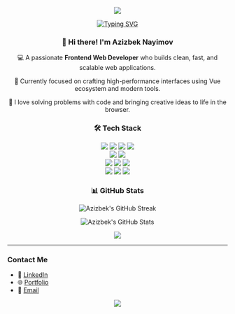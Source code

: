 <p align="center">
  <img src="https://capsule-render.vercel.app/api?type=waving&height=300&color=15DBE8FF&text=Azizbek%20Nayimov&textBg=false&fontColor=fff&reversal=false&animation=fadeIn"/>
</p>

<p align="center">
    <a href="https://git.io/typing-svg"><img src="https://readme-typing-svg.demolab.com?font=Fira+Code&size=16&pause=1000&color=15DBE8FF&center=true&width=635&height=40&lines=Frontend+Developer;Creating+modern+and+responsive+web+apps;Always+learning%2C+always+coding" alt="Typing SVG" /></a>
<p>




<h3 align="center">👋 Hi there! I'm Azizbek Nayimov</h3>

<p align="center">
  💻 A passionate <b>Frontend Web Developer</b> who builds clean, fast, and scalable web applications. 
</p>
<p align="center">
  🌱 Currently focused on crafting high-performance interfaces using Vue ecosystem and modern tools. 
</p>
<p align="center">
  🚀 I love solving problems with code and bringing creative ideas to life in the browser.
</p>
 
<h3 align="center">🛠 Tech Stack</h3>




<p align="center">
  <img src="https://img.shields.io/badge/HTML5-e34c26?style=for-the-badge&logo=html5&logoColor=white" />
  <img src="https://img.shields.io/badge/CSS3-264de4?style=for-the-badge&logo=css3&logoColor=white" />
  <img src="https://img.shields.io/badge/SASS-cc6699?style=for-the-badge&logo=sass&logoColor=white" />
  <img src="https://img.shields.io/badge/Tailwind_CSS-38bdf8?style=for-the-badge&logo=tailwind-css&logoColor=white" /> 
  <br/>
  <img src="https://img.shields.io/badge/JavaScript-f7df1e?style=for-the-badge&logo=javascript&logoColor=black" />
  <img src="https://img.shields.io/badge/TypeScript-3178c6?style=for-the-badge&logo=typescript&logoColor=white" />
  <br/>
  <img src="https://img.shields.io/badge/Vue.js-42b883?style=for-the-badge&logo=vue.js&logoColor=white" />
  <img src="https://img.shields.io/badge/🍍 Pinia-facc15?style=for-the-badge&logoColor=black" />
  <img src="https://img.shields.io/badge/ᨒ Nuxt.js-00dc82?style=for-the-badge&logo=nuxtdotjs&logoColor=white" />
  <br/>
  <img src="https://img.shields.io/badge/React-61DAFB?style=for-the-badge&logo=react&logoColor=black" />
  <img src="https://img.shields.io/badge/Redux-764abc?style=for-the-badge&logo=redux&logoColor=white" />
  <img src="https://img.shields.io/badge/Next.js-000000?style=for-the-badge&logo=next.js&logoColor=white" />
</p>


<h3 align="center">📊 GitHub Stats</h3>


<p align="center">
  <img src="https://github-readme-streak-stats.herokuapp.com/?user=azykdeveloper&hide_border=true&border_radius=10" alt="Azizbek's GitHub Streak" />
</p>

<p align="center">
  <img src="https://github-readme-stats.vercel.app/api?username=azykdeveloper&show_icons=true&hide_border=true&border_radius=10" alt="Azizbek's GitHub Stats" />
</p>

<p align="center">
  <img src="https://github-readme-stats.vercel.app/api/top-langs/?username=azykdeveloper&layout=compact&hide_border=true"  />
</p>



---

### Contact Me


- 💼 [LinkedIn](https://www.linkedin.com/in/azykdeveloper)
- 🌐 [Portfolio](#)
- 📧 [Email](azykdeveloper@gmail.com)


<p align="center">
  <img src="https://capsule-render.vercel.app/api?type=waving&color=15DBE8FF&height=150&section=footer"/>
</p>
